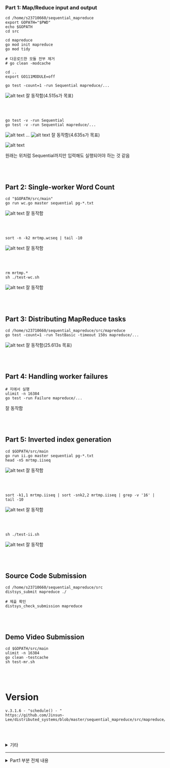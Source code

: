 ### Part 1: Map/Reduce input and output

```
cd /home/s23710660/sequential_mapreduce
export GOPATH="$PWD"
echo $GOPATH
cd src

cd mapreduce 
go mod init mapreduce
go mod tidy

# 다운로드한 모듈 전부 제거
# go clean -modcache

cd ..
export GO111MODULE=off

go test -count=1 -run Sequential mapreduce/...
```

![alt text](image-1.png)
잘 동작함(4.515s가 목표)

</br></br>




```
go test -v -run Sequential
go test -v -run Sequential mapreduce/...
```

![alt text](image-4.png)
...
![alt text](image-5.png)
잘 동작함(4.635s가 목표)  

![alt text](image-6.png)

원래는 위처럼 Sequential까지만 입력해도 실행되어야 하는 것 같음

</br></br>




## Part 2: Single-worker Word Count

```
cd "$GOPATH/src/main"
go run wc.go master sequential pg-*.txt
```

![alt text](image-7.png)
잘 동작함

</br></br>




```
sort -n -k2 mrtmp.wcseq | tail -10
```

![alt text](image-8.png)
잘 동작함

</br></br>




```
rm mrtmp.*
sh ./test-wc.sh
```

![alt text](image-9.png)
잘 동작함

</br></br>




## Part 3: Distributing MapReduce tasks

```
cd /home/s23710660/sequential_mapreduce/src/mapreduce
go test -count=1 -run TestBasic -timeout 150s mapreduce/...
```

![alt text](image-10.png)
잘 동작함(25.613s 목표)

</br></br>




## Part 4: Handling worker failures

```
# 지에서 실행
ulimit -n 16384
go test -run Failure mapreduce/...
```

잘 동작함

</br></br>




## Part 5: Inverted index generation

```
cd $GOPATH/src/main
go run ii.go master sequential pg-*.txt
head -n5 mrtmp.iiseq
```

![alt text](image-11.png)
잘 동작함

</br></br>




```
sort -k1,1 mrtmp.iiseq | sort -snk2,2 mrtmp.iiseq | grep -v '16' | tail -10
```

![alt text](image-12.png)
잘 동작함

</br></br>




```
sh ./test-ii.sh
```

![alt text](image-13.png)
잘 동작함

</br></br>



## Source Code Submission

```
cd /home/s23710660/sequential_mapreduce/src
distsys_submit mapreduce ./

# 제출 확인
distsys_check_submission mapreduce
```

</br></br>




## Demo Video Submission
```
cd $GOPATH/src/main
ulimit -n 16384
go clean -testcache
sh test-mr.sh
```
</br></br>




# Version

```
v.3.1.6 - "schedule() - "
https://github.com/Jinsun-Lee/distributed_systems/blob/master/sequential_mapreduce/src/mapreduce/schedule.go
```

</br></br>




<details>
<summary>기타</summary>
<div markdown="1">       

- https://www.cnblogs.com/lizhaolong/p/16437276.html
- 

</div>
</details>

---

<details>
<summary>Part1 부분 전체 내용</summary>
<div markdown="1">       

```
cd /home/s23710660/sequential_mapreduce
export GOPATH="$PWD"
echo $GOPATH
cd src

# 한 번만 실행하면 됨
cd mapreduce 
go mod init mapreduce
go mod tidy

# mapreduce 안에서 실행할 때에는 
# go mod edit -replace 
# go mod tidy

# src에서 동작시키려면
cd ..
# export GOPATH="$PWD"
# go env -w GO111MODULE=auto 

# export GO111MODULE=on   # Go Module 기능 사용
export GO111MODULE=off  # GOPATH 방법으로 동작
# export GO111MODULE=auto # src의 하위라면 GOPATH, src가 아닌 외부라면 Go Module로 동작

go test -run Sequential mapreduce/...
```
이거 되는지 확인

```
go test -v -run Sequential
```
이거 되는지 확인

</div>
</details>

</br></br>
